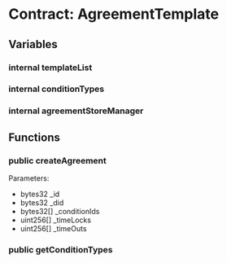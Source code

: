 
# Contract: AgreementTemplate


## Variables

### internal templateList

### internal conditionTypes

### internal agreementStoreManager

## Functions

### public createAgreement
Parameters:
* bytes32 _id
* bytes32 _did
* bytes32[] _conditionIds
* uint256[] _timeLocks
* uint256[] _timeOuts

### public getConditionTypes
